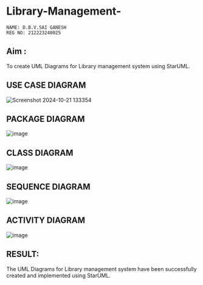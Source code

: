 # Library-Management-
```
NAME: D.B.V.SAI GANESH
REG NO: 212223240025
```
## Aim :
To create UML Diagrams for Library management system using StarUML.

## USE CASE DIAGRAM
![Screenshot 2024-10-21 133354](https://github.com/user-attachments/assets/3effa29d-bb49-40ac-939f-c24a4ad9cf77)

## PACKAGE DIAGRAM
![image](https://github.com/user-attachments/assets/6ed20c88-2005-4b8d-ad83-33da5d51c2fd)

## CLASS DIAGRAM
![image](https://github.com/user-attachments/assets/a40a13cd-1e35-4fa2-a4c0-aaaad548d168)

## SEQUENCE DIAGRAM
![image](https://github.com/user-attachments/assets/656f165a-1a9b-4fc0-aea8-4115e6797490)

## ACTIVITY DIAGRAM
![image](https://github.com/user-attachments/assets/f7b53013-f449-45e5-9669-f54896f9c99e)

## RESULT:
The UML Diagrams for Library management system have been successfully created and implemented using StarUML.


